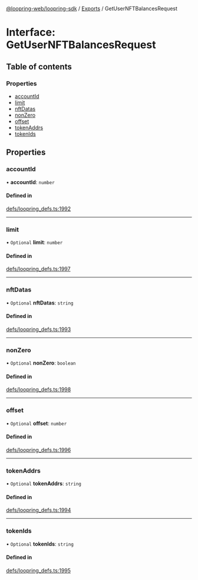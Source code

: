 [@loopring-web/loopring-sdk](../README.md) / [Exports](../modules.md) / GetUserNFTBalancesRequest

# Interface: GetUserNFTBalancesRequest

## Table of contents

### Properties

- [accountId](GetUserNFTBalancesRequest.md#accountid)
- [limit](GetUserNFTBalancesRequest.md#limit)
- [nftDatas](GetUserNFTBalancesRequest.md#nftdatas)
- [nonZero](GetUserNFTBalancesRequest.md#nonzero)
- [offset](GetUserNFTBalancesRequest.md#offset)
- [tokenAddrs](GetUserNFTBalancesRequest.md#tokenaddrs)
- [tokenIds](GetUserNFTBalancesRequest.md#tokenids)

## Properties

### accountId

• **accountId**: `number`

#### Defined in

[defs/loopring_defs.ts:1992](https://github.com/Loopring/loopring_sdk/blob/532648f/src/defs/loopring_defs.ts#L1992)

___

### limit

• `Optional` **limit**: `number`

#### Defined in

[defs/loopring_defs.ts:1997](https://github.com/Loopring/loopring_sdk/blob/532648f/src/defs/loopring_defs.ts#L1997)

___

### nftDatas

• `Optional` **nftDatas**: `string`

#### Defined in

[defs/loopring_defs.ts:1993](https://github.com/Loopring/loopring_sdk/blob/532648f/src/defs/loopring_defs.ts#L1993)

___

### nonZero

• `Optional` **nonZero**: `boolean`

#### Defined in

[defs/loopring_defs.ts:1998](https://github.com/Loopring/loopring_sdk/blob/532648f/src/defs/loopring_defs.ts#L1998)

___

### offset

• `Optional` **offset**: `number`

#### Defined in

[defs/loopring_defs.ts:1996](https://github.com/Loopring/loopring_sdk/blob/532648f/src/defs/loopring_defs.ts#L1996)

___

### tokenAddrs

• `Optional` **tokenAddrs**: `string`

#### Defined in

[defs/loopring_defs.ts:1994](https://github.com/Loopring/loopring_sdk/blob/532648f/src/defs/loopring_defs.ts#L1994)

___

### tokenIds

• `Optional` **tokenIds**: `string`

#### Defined in

[defs/loopring_defs.ts:1995](https://github.com/Loopring/loopring_sdk/blob/532648f/src/defs/loopring_defs.ts#L1995)
